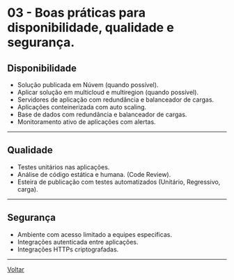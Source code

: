 # **03 - Boas práticas para disponibilidade, qualidade e segurança.**

## **Disponibilidade**
  * Solução publicada em Núvem (quando possível).
  * Aplicar solução em multicloud e multiregion (quando possível).
  * Servidores de aplicação com redundância e balanceador de cargas.
  * Aplicações conteinerizada com auto scaling.
  * Base de dados com redundância e balanceador de cargas.
  * Monitoramento ativo de aplicações com alertas.

---
## **Qualidade**
  * Testes unitários nas aplicações.
  * Análise de código estática e humana. (Code Review).
  * Esteira de publicação com testes automatizados (Unitário, Regressivo, carga).

---
## **Segurança**
  * Ambiente com acesso limitado a equipes especificas.
  * Integrações autenticada entre aplicações.
  * Integrações HTTPs criptografadas.

---
[Voltar](../README.md "Voltar")